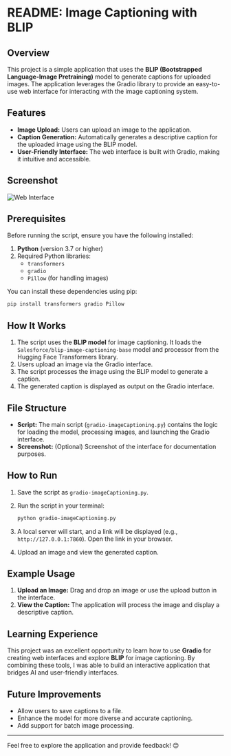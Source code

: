 # README: Image Captioning with BLIP

## Overview

This project is a simple application that uses the **BLIP (Bootstrapped Language-Image Pretraining)** model to generate captions for uploaded images. The application leverages the Gradio library to provide an easy-to-use web interface for interacting with the image captioning system.

## Features

- **Image Upload:** Users can upload an image to the application.
- **Caption Generation:** Automatically generates a descriptive caption for the uploaded image using the BLIP model.
- **User-Friendly Interface:** The web interface is built with Gradio, making it intuitive and accessible.

## Screenshot

![Web Interface](images/readme.png.png)

## Prerequisites

Before running the script, ensure you have the following installed:

1. **Python** (version 3.7 or higher)
2. Required Python libraries:
   - `transformers`
   - `gradio`
   - `Pillow` (for handling images)

You can install these dependencies using pip:

```bash
pip install transformers gradio Pillow
```

## How It Works

1. The script uses the **BLIP model** for image captioning. It loads the `Salesforce/blip-image-captioning-base` model and processor from the Hugging Face Transformers library.
2. Users upload an image via the Gradio interface.
3. The script processes the image using the BLIP model to generate a caption.
4. The generated caption is displayed as output on the Gradio interface.

## File Structure

- **Script:** The main script (`gradio-imageCaptioning.py`) contains the logic for loading the model, processing images, and launching the Gradio interface.
- **Screenshot:** (Optional) Screenshot of the interface for documentation purposes.

## How to Run

1. Save the script as `gradio-imageCaptioning.py`.
2. Run the script in your terminal:

   ```bash
   python gradio-imageCaptioning.py
   ```

3. A local server will start, and a link will be displayed (e.g., `http://127.0.0.1:7860`). Open the link in your browser.
4. Upload an image and view the generated caption.

## Example Usage

1. **Upload an Image:** Drag and drop an image or use the upload button in the interface.
2. **View the Caption:** The application will process the image and display a descriptive caption.

## Learning Experience

This project was an excellent opportunity to learn how to use **Gradio** for creating web interfaces and explore **BLIP** for image captioning. By combining these tools, I was able to build an interactive application that bridges AI and user-friendly interfaces.

## Future Improvements

- Allow users to save captions to a file.
- Enhance the model for more diverse and accurate captioning.
- Add support for batch image processing.

---

Feel free to explore the application and provide feedback! 😊
